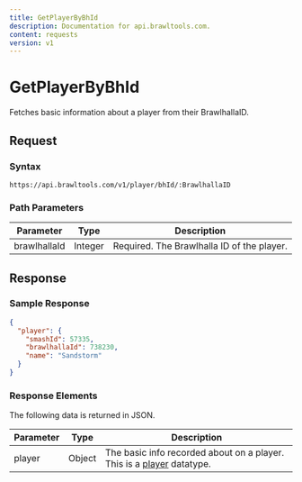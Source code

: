 ```yaml
---
title: GetPlayerByBhId
description: Documentation for api.brawltools.com.
content: requests
version: v1
---
```


# GetPlayerByBhId

Fetches basic information about a player from their BrawlhallaID.

## Request

### Syntax

`https://api.brawltools.com/v1/player/bhId/:BrawlhallaID`

### Path Parameters

| Parameter    | Type    | Description                               |
| ------------ | ------- | ----------------------------------------- |
| brawlhallaId | Integer | Required. The Brawlhalla ID of the player. |

## Response

### Sample Response

```json
{
  "player": {
    "smashId": 57335,
    "brawlhallaId": 738230,
    "name": "Sandstorm"
  }
}
```

### Response Elements

The following data is returned in JSON.

| Parameter | Type   | Description                                                                                                   |
| --------- | ------ | ------------------------------------------------------------------------------------------------------------- |
| player    | Object | The basic info recorded about on a player. This is a <a href="../../../datatypes/player">player</a> datatype. |

